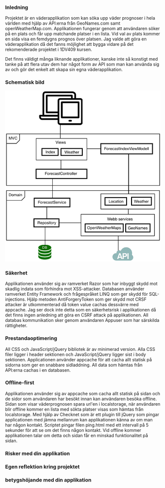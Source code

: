 ### Inledning

Projektet är en väderapplikation som kan söka upp väder prognoser i hela världen med hjälp av API:erna från GeoNames.com samt openWeatherMap.com.
Applikationen fungerar genom att användaren söker på en plats och får upp matchande platser i en lista. Vid val av plats kommer en sida visa en femdygns prognos över platsen.
Jag valde att göra en väderapplikation då det fanns möjlighet att bygga vidare på det rekomenderade projektet i 1DV409 kursen.

Det finns väldigt många liknande applikationer, kanske inte så konstigt med tanke på att flera utav dem har något form av API som man kan använda sig av och gör det enkelt att skapa sin egna väderapplikation. 

### Schematisk bild

![Schematisk bild](SchematiskBild.png)

### Säkerhet

Applikationen använder sig av ramverket Razor som har inbyggt skydd mot skadlig indata som förhindra mot XSS-attacker. 
Databasen använder ramverket Entity Framework och frågespråket LINQ som ger skydd för SQL-injections.
Hjälp metoden AntiForgeryToken som ger skydd mot CRSF attacker är utkommenterad då token value cachas dessvärre med appcache.
Jag ser dock inte detta som en säkerhetsrisk i applikationen då det finns ingen anledning att göra en CSRF attack på applikationen. 
All databas kommunikation sker genom användaren Appuser som har särskilda rättigheter.

### Prestandaoptimering

All CSS och JavaScript/jQuery bibliotek är av minimerad version. Alla CSS filer ligger i header sektionen och JavaScript/jQuery ligger sist i body sektionen. Applicationen använder appcache för att cacha allt statisk på sidorna som ger en snabbare sidladdning.
All data som hämtas från API:erna cachas i en databasen.

### Offline-first

Applikationen använder sig av appcache som cacha allt statisk på sidan och de sidor som användaren har besökt innan kan användaren besöka offline. Sidan som visar väderprognosen spara url'en i localstorage, när användaren blir offline kommer en lista med sökta platser visas som hämtas från localstorage.
Med hjälp av Checknet som är ett plugin till jQuery som pingar applicationen med jämna mellanrum kan applikationen känna av om man har någon kontakt. Scriptet pingar filen ping.html med ett intervall på 5 sekunder för att se om det finns någon kontakt. Vid offline kommer applikationen talar om detta och sidan får en minskad funktionalitet på sidan.


### Risker med din applikation

### Egen reflektion kring projektet

### betygshöjande med din applikation


